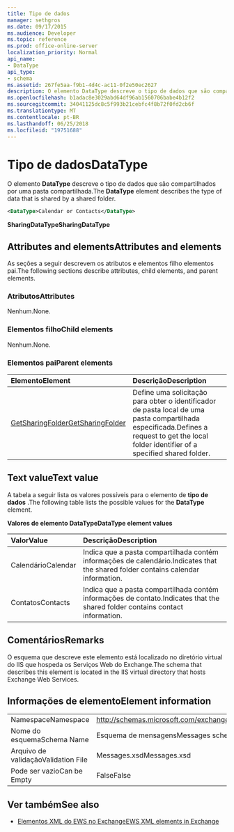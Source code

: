 ```yaml
---
title: Tipo de dados
manager: sethgros
ms.date: 09/17/2015
ms.audience: Developer
ms.topic: reference
ms.prod: office-online-server
localization_priority: Normal
api_name:
- DataType
api_type:
- schema
ms.assetid: 267fe5aa-f9b1-4d4c-ac11-0f2e50ec2627
description: O elemento DataType descreve o tipo de dados que são compartilhados por uma pasta compartilhada.
ms.openlocfilehash: b1adac8e3029abd64df96ab1560706babe4b12f2
ms.sourcegitcommit: 34041125dc8c5f993b21cebfc4f8b72f0fd2cb6f
ms.translationtype: MT
ms.contentlocale: pt-BR
ms.lasthandoff: 06/25/2018
ms.locfileid: "19751688"
---
```

# <a name="datatype"></a><span data-ttu-id="70289-103">Tipo de dados</span><span class="sxs-lookup"><span data-stu-id="70289-103">DataType</span></span>

<span data-ttu-id="70289-104">O elemento **DataType** descreve o tipo de dados que são compartilhados por uma pasta compartilhada.</span><span class="sxs-lookup"><span data-stu-id="70289-104">The **DataType** element describes the type of data that is shared by a shared folder.</span></span> 
  
```xml
<DataType>Calendar or Contacts</DataType>
```

<span data-ttu-id="70289-105">**SharingDataType**</span><span class="sxs-lookup"><span data-stu-id="70289-105">**SharingDataType**</span></span>

## <a name="attributes-and-elements"></a><span data-ttu-id="70289-106">Attributes and elements</span><span class="sxs-lookup"><span data-stu-id="70289-106">Attributes and elements</span></span>

<span data-ttu-id="70289-107">As seções a seguir descrevem os atributos e elementos filho elementos pai.</span><span class="sxs-lookup"><span data-stu-id="70289-107">The following sections describe attributes, child elements, and parent elements.</span></span>
  
### <a name="attributes"></a><span data-ttu-id="70289-108">Atributos</span><span class="sxs-lookup"><span data-stu-id="70289-108">Attributes</span></span>

<span data-ttu-id="70289-109">Nenhum.</span><span class="sxs-lookup"><span data-stu-id="70289-109">None.</span></span>
  
### <a name="child-elements"></a><span data-ttu-id="70289-110">Elementos filho</span><span class="sxs-lookup"><span data-stu-id="70289-110">Child elements</span></span>

<span data-ttu-id="70289-111">Nenhum.</span><span class="sxs-lookup"><span data-stu-id="70289-111">None.</span></span>
  
### <a name="parent-elements"></a><span data-ttu-id="70289-112">Elementos pai</span><span class="sxs-lookup"><span data-stu-id="70289-112">Parent elements</span></span>

|<span data-ttu-id="70289-113">**Elemento**</span><span class="sxs-lookup"><span data-stu-id="70289-113">**Element**</span></span>|<span data-ttu-id="70289-114">**Descrição**</span><span class="sxs-lookup"><span data-stu-id="70289-114">**Description**</span></span>|
|:-----|:-----|
|[<span data-ttu-id="70289-115">GetSharingFolder</span><span class="sxs-lookup"><span data-stu-id="70289-115">GetSharingFolder</span></span>](getsharingfolder.md) <br/> |<span data-ttu-id="70289-116">Define uma solicitação para obter o identificador de pasta local de uma pasta compartilhada especificada.</span><span class="sxs-lookup"><span data-stu-id="70289-116">Defines a request to get the local folder identifier of a specified shared folder.</span></span>  <br/> |
   
## <a name="text-value"></a><span data-ttu-id="70289-117">Text value</span><span class="sxs-lookup"><span data-stu-id="70289-117">Text value</span></span>

<span data-ttu-id="70289-118">A tabela a seguir lista os valores possíveis para o elemento de **tipo de dados** .</span><span class="sxs-lookup"><span data-stu-id="70289-118">The following table lists the possible values for the **DataType** element.</span></span> 
  
<span data-ttu-id="70289-119">**Valores de elemento DataType**</span><span class="sxs-lookup"><span data-stu-id="70289-119">**DataType element values**</span></span>

|<span data-ttu-id="70289-120">**Valor**</span><span class="sxs-lookup"><span data-stu-id="70289-120">**Value**</span></span>|<span data-ttu-id="70289-121">**Descrição**</span><span class="sxs-lookup"><span data-stu-id="70289-121">**Description**</span></span>|
|:-----|:-----|
|<span data-ttu-id="70289-122">Calendário</span><span class="sxs-lookup"><span data-stu-id="70289-122">Calendar</span></span>  <br/> |<span data-ttu-id="70289-123">Indica que a pasta compartilhada contém informações de calendário.</span><span class="sxs-lookup"><span data-stu-id="70289-123">Indicates that the shared folder contains calendar information.</span></span>  <br/> |
|<span data-ttu-id="70289-124">Contatos</span><span class="sxs-lookup"><span data-stu-id="70289-124">Contacts</span></span>  <br/> |<span data-ttu-id="70289-125">Indica que a pasta compartilhada contém informações de contato.</span><span class="sxs-lookup"><span data-stu-id="70289-125">Indicates that the shared folder contains contact information.</span></span>  <br/> |
   
## <a name="remarks"></a><span data-ttu-id="70289-126">Comentários</span><span class="sxs-lookup"><span data-stu-id="70289-126">Remarks</span></span>

<span data-ttu-id="70289-127">O esquema que descreve este elemento está localizado no diretório virtual do IIS que hospeda os Serviços Web do Exchange.</span><span class="sxs-lookup"><span data-stu-id="70289-127">The schema that describes this element is located in the IIS virtual directory that hosts Exchange Web Services.</span></span>
  
## <a name="element-information"></a><span data-ttu-id="70289-128">Informações de elemento</span><span class="sxs-lookup"><span data-stu-id="70289-128">Element information</span></span>

|||
|:-----|:-----|
|<span data-ttu-id="70289-129">Namespace</span><span class="sxs-lookup"><span data-stu-id="70289-129">Namespace</span></span>  <br/> |http://schemas.microsoft.com/exchange/services/2006/messages  <br/> |
|<span data-ttu-id="70289-130">Nome do esquema</span><span class="sxs-lookup"><span data-stu-id="70289-130">Schema Name</span></span>  <br/> |<span data-ttu-id="70289-131">Esquema de mensagens</span><span class="sxs-lookup"><span data-stu-id="70289-131">Messages schema</span></span>  <br/> |
|<span data-ttu-id="70289-132">Arquivo de validação</span><span class="sxs-lookup"><span data-stu-id="70289-132">Validation File</span></span>  <br/> |<span data-ttu-id="70289-133">Messages.xsd</span><span class="sxs-lookup"><span data-stu-id="70289-133">Messages.xsd</span></span>  <br/> |
|<span data-ttu-id="70289-134">Pode ser vazio</span><span class="sxs-lookup"><span data-stu-id="70289-134">Can be Empty</span></span>  <br/> |<span data-ttu-id="70289-135">False</span><span class="sxs-lookup"><span data-stu-id="70289-135">False</span></span>  <br/> |
   
## <a name="see-also"></a><span data-ttu-id="70289-136">Ver também</span><span class="sxs-lookup"><span data-stu-id="70289-136">See also</span></span>

- [<span data-ttu-id="70289-137">Elementos XML do EWS no Exchange</span><span class="sxs-lookup"><span data-stu-id="70289-137">EWS XML elements in Exchange</span></span>](ews-xml-elements-in-exchange.md)

